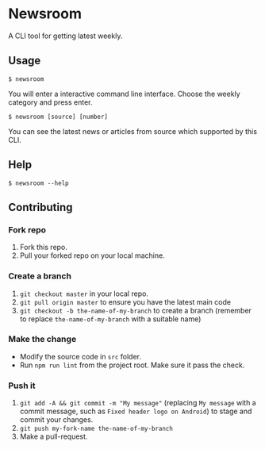 # Newsroom

A CLI tool for getting latest weekly.

## Usage

```shell
$ newsroom
```

You will enter a interactive command line interface.
Choose the weekly category and press enter.

```shell
$ newsroom [source] [number]
```

You can see the latest news or articles from source which supported by this CLI.

## Help

```shell
$ newsroom --help
```

## Contributing

### Fork repo

1. Fork this repo.
2. Pull your forked repo on your local machine.

### Create a branch

1. `git checkout master` in your local repo.
2. `git pull origin master` to ensure you have the latest main code
3. `git checkout -b the-name-of-my-branch` to create a branch (remember to replace `the-name-of-my-branch` with a suitable name)

### Make the change

- Modify the source code in `src` folder.
- Run `npm run lint` from the project root. Make sure it pass the check.

### Push it

1. `git add -A && git commit -m "My message"` (replacing `My message` with a commit message, such as `Fixed header logo on Android`) to stage and commit your changes.
2. `git push my-fork-name the-name-of-my-branch`
3. Make a pull-request.
